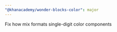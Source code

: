 ```yaml
---
"@khanacademy/wonder-blocks-color": major
---
```


Fix how mix formats single-digit color components
